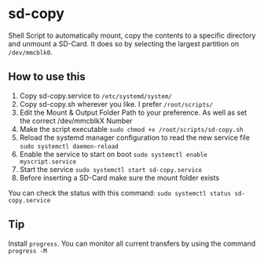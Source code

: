 # sd-copy
Shell Script to automatically mount, copy the contents to a specific directory and unmount a SD-Card. 
It does so by selecting the largest partition on `/dev/mmcblk0`.

## How to use this

1. Copy sd-copy.service to `/etc/systemd/system/`
2. Copy sd-copy.sh wherever you like. I prefer `/root/scripts/`
3. Edit the Mount & Output Folder Path to your preference. As well as set the correct /dev/mmcblkX Number
4. Make the script executable `sudo chmod +x /root/scripts/sd-copy.sh`
5. Reload the systemd manager configuration to read the new service file `sudo systemctl daemon-reload`
6. Enable the service to start on boot `sudo systemctl enable myscript.service`
7. Start the service `sudo systemctl start sd-copy.service`
8. Before inserting a SD-Card make sure the mount folder exists

You can check the status with this command: `sudo systemctl status sd-copy.service`

## Tip
Install `progress`. You can monitor all current transfers by using the command `progress -M`